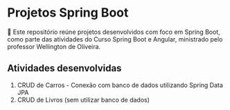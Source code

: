 # Projetos Spring Boot
📂 Este repositório reúne projetos desenvolvidos com foco em Spring Boot, como parte das atividades do Curso Spring Boot e Angular, ministrado pelo professor Wellington de Oliveira.

## Atividades desenvolvidas
1. CRUD de Carros - Conexão com banco de dados utilizando Spring Data JPA
2. CRUD de Livros (sem utilizar banco de dados)
